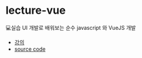 # lecture-vue
💻실습 UI 개발로 배워보는 순수 javascript 와 VueJS 개발

- [강의](https://www.inflearn.com/course/%EC%88%9C%EC%88%98js-vuejs-%EA%B0%9C%EB%B0%9C-%EA%B0%95%EC%A2%8C/#curriculum)
- [source code](https://github.com/jeonghwan-kim/lecture-vue)
